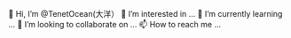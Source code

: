 👋 Hi, I’m @TenetOcean(大洋）
👀 I’m interested in ...
🌱 I’m currently learning ...
💞️ I’m looking to collaborate on ...
📫 How to reach me ...